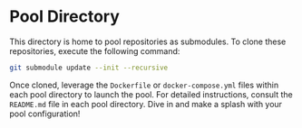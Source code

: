 # Pool Directory

This directory is home to pool repositories as submodules. To clone these repositories, execute the following command:

```bash
git submodule update --init --recursive
```

Once cloned, leverage the `Dockerfile` or `docker-compose.yml` files within each pool directory to launch the pool. For detailed instructions, consult the `README.md` file in each pool directory. Dive in and make a splash with your pool configuration!
